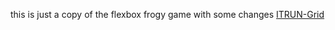this is just a copy of the flexbox frogy game with some changes
<a href='https://itrun-grid.netlify.com'>ITRUN-Grid</a>
